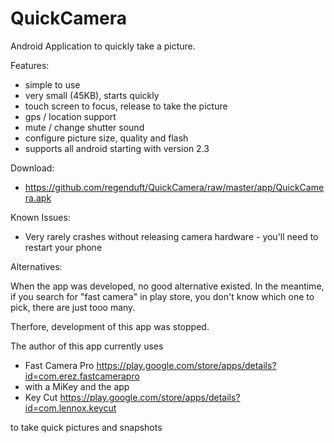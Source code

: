 QuickCamera
===========

Android Application to quickly take a picture.

Features:
 - simple to use
 - very small (45KB), starts quickly
 - touch screen to focus, release to take the picture
 - gps / location support
 - mute / change shutter sound
 - configure picture size, quality and flash
 - supports all android starting with version 2.3

Download:

- https://github.com/regenduft/QuickCamera/raw/master/app/QuickCamera.apk

Known Issues:

- Very rarely crashes without releasing camera hardware - you'll need to restart your phone

Alternatives:

When the app was developed, no good alternative existed.
In the meantime, if you search for "fast camera" in play store, you don't know which one to pick, there are just tooo many. 

Therfore, development of this app was stopped.

The author of this app currently uses 
- Fast Camera Pro https://play.google.com/store/apps/details?id=com.erez.fastcamerapro 
- with a MiKey and the app 
- Key Cut https://play.google.com/store/apps/details?id=com.lennox.keycut

to take quick pictures and snapshots
